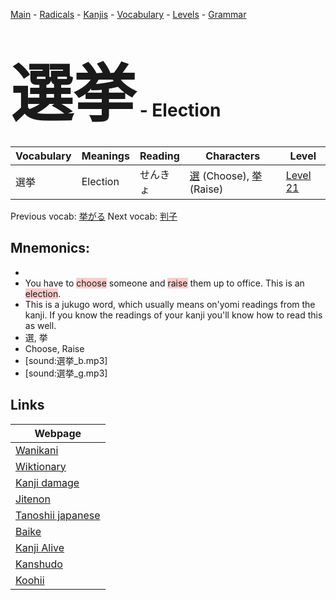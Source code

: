 <style> bigfont {font-size: 100px}</style>
[Main](../README.md) -
[Radicals](../radicals.md) -
[Kanjis](../kanjis.md) -
[Vocabulary](../vocabulary.md) -
[Levels](../levels.md) -
[Grammar](../grammar.md)
# <bigfont> 選挙</bigfont> - Election 

| Vocabulary | Meanings | Reading | Characters | Level |
| --- | --- | --- | --- | --- |
| 選挙 | Election | せんきょ |  [選](../kanjis/選.md) (Choose), [挙](../kanjis/挙.md) (Raise) | [Level 21](../levels/wk_level21.md) |

Previous vocab: [挙がる](挙がる.md) Next vocab: [判子](判子.md) 

## Mnemonics:

* 
* You have to <span style="background-color:#ffcccb"> choose</span> someone and <span style="background-color:#ffcccb"> raise</span> them up to office. This is an <span style="background-color:#ffcccb"> election</span>.
* This is a jukugo word, which usually means on'yomi readings from the kanji. If you know the readings of your kanji you'll know how to read this as well.
* 選, 挙
* Choose, Raise
* [sound:選挙_b.mp3]
* [sound:選挙_g.mp3]


## Links 

| Webpage |
| --- |
| [Wanikani          ](https://www.wanikani.com/kanji/選挙) |
| [Wiktionary        ](https://en.wiktionary.org/wiki/選挙) |
| [Kanji damage      ](http://www.kanjidamage.com/kanji/search?utf8=✓&q=選挙) |
| [Jitenon           ](https://jitenon.com/kanji/選挙) |
| [Tanoshii japanese ](https://www.tanoshiijapanese.com/dictionary/kanji.cfm?k=選挙) |
| [Baike             ](https://baike.baidu.com/item/選挙) |
| [Kanji Alive       ](https://app.kanjialive.com/選挙) |
| [Kanshudo          ](https://www.kanshudo.com/searchmn?q=選挙) |
| [Koohii            ](https://kanji.koohii.com/study/kanji/選挙) |
